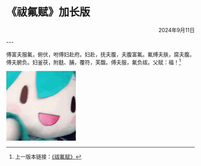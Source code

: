 # 《祓氟赋》加长版
<p style="text-align:right">2024年9月11日</p>
---

傅富夫服氟，俯伏，咐傅妇赴府。妇赴，抚夫腹，夫腹富氟。氟缚夫肤，腐夫腹。傅夫腑负。妇釜茯，附麸、脯，覆符，芙馥。傅夫服，氟负祓。父赋：福！[^1]

<div class="image-container">
    <img 
        src="/images/post/20240911/fufu.jpg"
        alt="01.jpg" 
        class="img-center"
        style="width:37%"
    >
    <p class="image-caption"></p>
</div>

[^1]: 上一版本链接：<a href="https://www.bilibili.com/read/cv25251347/">《祓氟赋》</a>